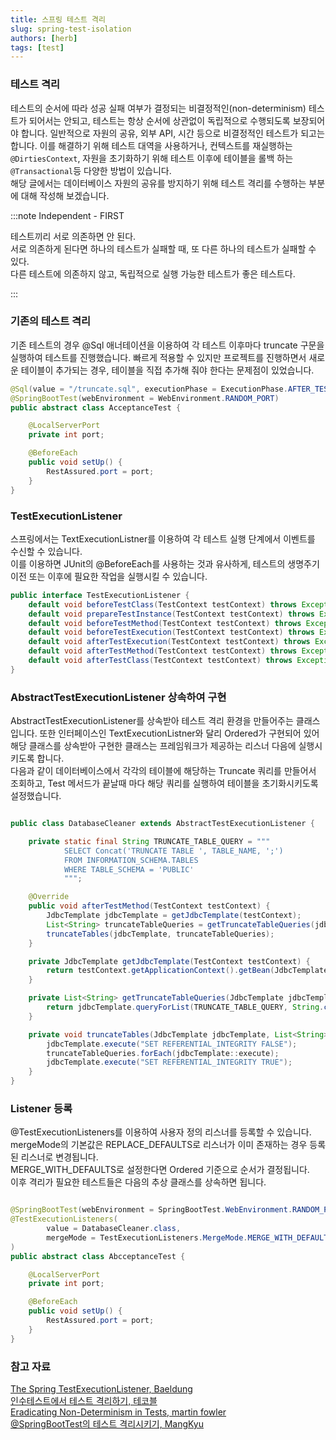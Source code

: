 ```yaml
---
title: 스프링 테스트 격리
slug: spring-test-isolation
authors: [herb]
tags: [test]
---
```


### 테스트 격리

테스트의 순서에 따라 성공 실패 여부가 결정되는 비결정적인(non-determinism) 테스트가 되어서는 안되고, 테스트는 항상 순서에 상관없이 독립적으로 수행되도록 보장되어야 합니다. 일반적으로 자원의 공유, 외부 API, 시간 등으로 비결정적인 테스트가 되고는 합니다. 이를 해결하기 위해 테스트 대역을 사용하거나, 컨텍스트를 재실행하는 `@DirtiesContext`, 자원을 초기화하기 위해 테스트 이후에 테이블을 롤백 하는 `@Transactional`등 다양한 방법이 있습니다.  
해당 글에서는 데이터베이스 자원의 공유를 방지하기 위해 테스트 격리를 수행하는 부분에 대해 작성해 보겠습니다.  

:::note Independent - FIRST

테스트끼리 서로 의존하면 안 된다.  
서로 의존하게 된다면 하나의 테스트가 실패할 때, 또 다른 하나의 테스트가 실패할 수 있다.  
다른 테스트에 의존하지 않고, 독립적으로 실행 가능한 테스트가 좋은 테스트다.  

:::

### 기존의 테스트 격리

기존 테스트의 경우 @Sql 애너테이션을 이용하여 각 테스트 이후마다 truncate 구문을 실행하여 테스트를 진행했습니다. 빠르게 적용할 수 있지만 프로젝트를 진행하면서 새로운 테이블이 추가되는 경우, 테이블을 직접 추가해 줘야 한다는 문제점이 있었습니다.  

```java title=AcceptanceTest
@Sql(value = "/truncate.sql", executionPhase = ExecutionPhase.AFTER_TEST_METHOD)
@SpringBootTest(webEnvironment = WebEnvironment.RANDOM_PORT)
public abstract class AcceptanceTest {

    @LocalServerPort
    private int port;

    @BeforeEach
    public void setUp() {
        RestAssured.port = port;
    }
}
```

### TestExecutionListener

스프링에서는 TextExecutionListner를 이용하여 각 테스트 실행 단계에서 이벤트를 수신할 수 있습니다.  
이를 이용하면 JUnit의 @BeforeEach를 사용하는 것과 유사하게, 테스트의 생명주기 이전 또는 이후에 필요한 작업을 실행시킬 수 있습니다.  

```java title=TextExecutionListner
public interface TestExecutionListener {
    default void beforeTestClass(TestContext testContext) throws Exception {}
    default void prepareTestInstance(TestContext testContext) throws Exception {}
    default void beforeTestMethod(TestContext testContext) throws Exception {}
    default void beforeTestExecution(TestContext testContext) throws Exception {}
    default void afterTestExecution(TestContext testContext) throws Exception {}
    default void afterTestMethod(TestContext testContext) throws Exception {}
    default void afterTestClass(TestContext testContext) throws Exception {}
}
```

### AbstractTestExecutionListener 상속하여 구현

AbstractTestExecutionListener를 상속받아 테스트 격리 환경을 만들어주는 클래스입니다. 또한 인터페이스인 TextExecutionListner와 달리 Ordered가 구현되어 있어 해당 클래스를 상속받아 구현한 클래스는 프레임워크가 제공하는 리스너 다음에 실행시키도록 합니다.  
다음과 같이 데이터베이스에서 각각의 테이블에 해당하는 Truncate 쿼리를 만들어서 조회하고, Test 메서드가 끝날때 마다 해당 쿼리를 실행하여 테이블을 초기화시키도록 설정했습니다.  

```java title=DatabaseCleaner

public class DatabaseCleaner extends AbstractTestExecutionListener {

    private static final String TRUNCATE_TABLE_QUERY = """
            SELECT Concat('TRUNCATE TABLE ', TABLE_NAME, ';') 
            FROM INFORMATION_SCHEMA.TABLES
            WHERE TABLE_SCHEMA = 'PUBLIC'
            """;

    @Override
    public void afterTestMethod(TestContext testContext) {
        JdbcTemplate jdbcTemplate = getJdbcTemplate(testContext);
        List<String> truncateTableQueries = getTruncateTableQueries(jdbcTemplate);
        truncateTables(jdbcTemplate, truncateTableQueries);
    }

    private JdbcTemplate getJdbcTemplate(TestContext testContext) {
        return testContext.getApplicationContext().getBean(JdbcTemplate.class);
    }

    private List<String> getTruncateTableQueries(JdbcTemplate jdbcTemplate) {
        return jdbcTemplate.queryForList(TRUNCATE_TABLE_QUERY, String.class);
    }

    private void truncateTables(JdbcTemplate jdbcTemplate, List<String> truncateTableQueries) {
        jdbcTemplate.execute("SET REFERENTIAL_INTEGRITY FALSE");
        truncateTableQueries.forEach(jdbcTemplate::execute);
        jdbcTemplate.execute("SET REFERENTIAL_INTEGRITY TRUE");
    }
}

```

### Listener 등록

@TestExecutionListeners를 이용하여 사용자 정의 리스너를 등록할 수 있습니다.  
mergeMode의 기본값은 REPLACE_DEFAULTS로 리스너가 이미 존재하는 경우 등록된 리스너로 변경됩니다.  
MERGE_WITH_DEFAULTS로 설정한다면 Ordered 기준으로 순서가 결정됩니다.  
이후 격리가 필요한 테스트들은 다음의 추상 클래스를 상속하면 됩니다.

```java title=AcceptanceTest

@SpringBootTest(webEnvironment = SpringBootTest.WebEnvironment.RANDOM_PORT)
@TestExecutionListeners(
        value = DatabaseCleaner.class,
        mergeMode = TestExecutionListeners.MergeMode.MERGE_WITH_DEFAULTS
)
public abstract class AbcceptanceTest {

    @LocalServerPort
    private int port;

    @BeforeEach
    public void setUp() {
        RestAssured.port = port;
    }
}

```

### 참고 자료

[The Spring TestExecutionListener, Baeldung](https://www.baeldung.com/spring-testexecutionlistener)  
[인수테스트에서 테스트 격리하기, 테코블](https://tecoble.techcourse.co.kr/post/2020-09-15-test-isolation/)  
[Eradicating Non-Determinism in Tests, martin fowler](https://martinfowler.com/articles/nonDeterminism.html)  
[@SpringBootTest의 테스트 격리시키기, MangKyu](https://mangkyu.tistory.com/264)  

